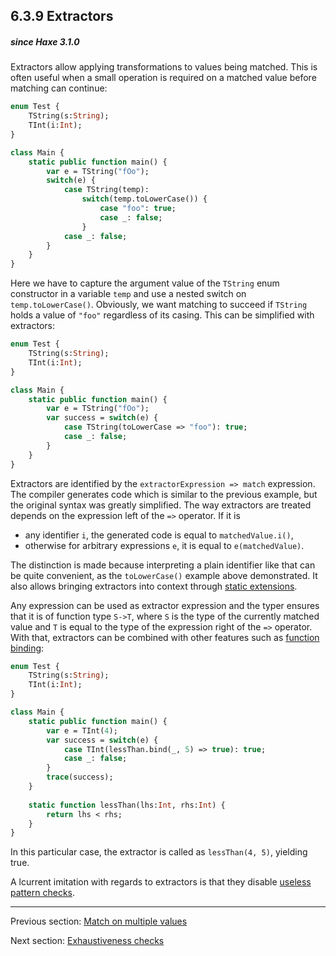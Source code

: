 ## 6.3.9 Extractors

##### since Haxe 3.1.0



Extractors allow applying transformations to values being matched. This is often useful when a small operation is required on a matched value before matching can continue:

```haxe
enum Test {
	TString(s:String);
	TInt(i:Int);
}

class Main {
	static public function main() {
		var e = TString("fOo");
		switch(e) {
			case TString(temp):
				switch(temp.toLowerCase()) {
					case "foo": true;
					case _: false;
				}
			case _: false;
		}
	}
}
```

Here we have to capture the argument value of the `TString` enum constructor in a variable `temp` and use a nested switch on `temp.toLowerCase()`. Obviously, we want matching to succeed if `TString` holds a value of `"foo"` regardless of its casing. This can be simplified with extractors:

```haxe
enum Test {
	TString(s:String);
	TInt(i:Int);
}

class Main {
	static public function main() {
		var e = TString("fOo");
		var success = switch(e) {
			case TString(toLowerCase => "foo"): true;
			case _: false;
		}
	}
}
```

Extractors are identified by the `extractorExpression => match` expression. The compiler generates code which is similar to the previous example, but the original syntax was greatly simplified. The way extractors are treated depends on the expression left of the `=>` operator. If it is



* any identifier `i`, the generated code is equal to `matchedValue.i()`,
* otherwise for arbitrary expressions `e`, it is equal to `e(matchedValue)`.



The distinction is made because interpreting a plain identifier like that can be quite convenient, as the `toLowerCase()` example above demonstrated. It also allows bringing extractors into context through [static extensions](static_extension.md).

Any expression can be used as extractor expression and the typer ensures that it is of function type `S->T`, where `S` is the type of the currently matched value and `T` is equal to the type of the expression right of the `=>` operator. With that, extractors can be combined with other features such as [function binding](function_bindings.md):

```haxe
enum Test {
	TString(s:String);
	TInt(i:Int);
}

class Main {
	static public function main() {
		var e = TInt(4);
		var success = switch(e) {
			case TInt(lessThan.bind(_, 5) => true): true;
			case _: false;
		}
		trace(success);
	}
	
	static function lessThan(lhs:Int, rhs:Int) {
		return lhs < rhs;
	}
}
```

In this particular case, the extractor is called as `lessThan(4, 5)`, yielding true.

A lcurrent imitation with regards to extractors is that they disable [useless pattern checks](useless_pattern_checks.md).

---

Previous section: [Match on multiple values](match_on_multiple_values.md)

Next section: [Exhaustiveness checks](exhaustiveness_checks.md)